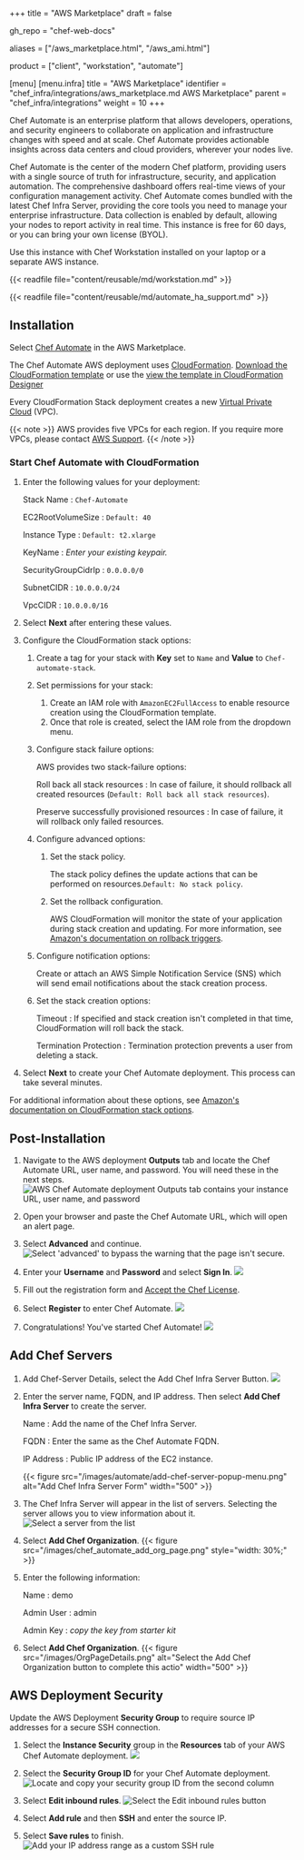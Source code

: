 +++
title = "AWS Marketplace"
draft = false

gh_repo = "chef-web-docs"

aliases = ["/aws_marketplace.html", "/aws_ami.html"]

product = ["client", "workstation", "automate"]

[menu]
  [menu.infra]
    title = "AWS Marketplace"
    identifier = "chef_infra/integrations/aws_marketplace.md AWS Marketplace"
    parent = "chef_infra/integrations"
    weight = 10
+++

Chef Automate is an enterprise platform that allows developers, operations, and security engineers to collaborate on application and infrastructure changes with speed and at scale. Chef Automate provides actionable insights across data centers and cloud providers, wherever your nodes live.

Chef Automate is the center of the modern Chef platform, providing users with a single source of truth for infrastructure, security, and application automation. The comprehensive dashboard offers real-time views of your configuration management activity. Chef Automate comes bundled with the latest Chef Infra Server, providing the core tools you need to manage your enterprise infrastructure. Data collection is enabled by default, allowing your nodes to report activity in real time. This instance is free for 60 days, or you can bring your own license (BYOL).

Use this instance with Chef Workstation installed on your laptop or a separate AWS instance.

{{< readfile file="content/reusable/md/workstation.md" >}}

{{< readfile file="content/reusable/md/automate_ha_support.md" >}}

## Installation

Select [Chef Automate](https://aws.amazon.com/marketplace/pp/prodview-r26bs6uknftps?) in the AWS Marketplace.

The Chef Automate AWS deployment uses [CloudFormation](https://aws.amazon.com/cloudformation/). [Download the CloudFormation template](https://aws-ami-chef-automate-v2.s3.amazonaws.com/cloudformation_template.yaml) or use the [view the template in CloudFormation Designer](https://us-east-1.console.aws.amazon.com/cloudformation/designer/home?region=us-east-1&templateURL=https://s3.amazonaws.com/awsmp-fulfillment-cf-templates-prod/658820ac-955d-4f73-bbcd-ab19b598d852.caadc0d6-b62a-4b83-d9b0-ec685d27c0bc.template)

Every CloudFormation Stack deployment creates a new [Virtual Private Cloud](https://docs.aws.amazon.com/vpc/latest/userguide/what-is-amazon-vpc.html) (VPC).

{{< note >}}
AWS provides five VPCs for each region. If you require more VPCs, please contact [AWS Support](https://aws.amazon.com/contact-us/).
{{< /note >}}

### Start Chef Automate with CloudFormation

1. Enter the following values for your deployment:

   Stack Name
   : `Chef-Automate`

   EC2RootVolumeSize
   : `Default: 40`

   Instance Type
   : `Default: t2.xlarge`

   KeyName
   : _Enter your existing keypair._

   SecurityGroupCidrIp
   : `0.0.0.0/0`

   SubnetCIDR
   : `10.0.0.0/24`

   VpcCIDR
   : `10.0.0.0/16`

1. Select **Next** after entering these values.

1. Configure the CloudFormation stack options:

   1. Create a tag for your stack with **Key** set to `Name` and **Value** to `Chef-automate-stack`.

   1. Set permissions for your stack:

      1. Create an IAM role with `AmazonEC2FullAccess` to enable resource creation using the CloudFormation template.
      1. Once that role is created, select the IAM role from the dropdown menu.

   1. Configure stack failure options:

      AWS provides two stack-failure options:

      Roll back all stack resources
      : In case of failure, it should rollback all created resources (`Default: Roll back all stack resources`).

      Preserve successfully provisioned resources
      : In case of failure, it will rollback only failed resources.

   1. Configure advanced options:

      1. Set the stack policy.

         The stack policy defines the update actions that can be performed on resources.`Default: No stack policy`.

      1. Set the rollback configuration.

         AWS CloudFormation will monitor the state of your application during stack creation and updating. For more information, see [Amazon's documentation on rollback triggers](https://docs.aws.amazon.com/AWSCloudFormation/latest/UserGuide/using-cfn-rollback-triggers.html).

   1. Configure notification options:

      Create or attach an AWS Simple Notification Service (SNS) which will send email notifications about the stack creation process.

   1. Set the stack creation options:

      Timeout
      : If specified and stack creation isn't completed in that time, CloudFormation will roll back the stack.

      Termination Protection
      : Termination protection prevents a user from deleting a stack.

1. Select **Next** to create your Chef Automate deployment. This process can take several minutes.

For additional information about these options, see [Amazon's documentation on CloudFormation stack options](https://docs.aws.amazon.com/AWSCloudFormation/latest/UserGuide/cfn-console-add-tags.html).

## Post-Installation

1. Navigate to the AWS deployment **Outputs** tab and locate the Chef Automate URL, user name, and password. You will need these in the next steps.
![AWS Chef Automate deployment **Outputs** tab contains your instance URL, user name, and password ](/images/OutputPage.png "Output")

1. Open your browser and paste the Chef Automate URL, which will open an alert page.

1. Select **Advanced** and continue.
![Select 'advanced' to bypass the warning that the page isn't secure](/images/NotSecurePage.png "Not Secure Page").

1. Enter your **Username** and **Password** and select **Sign In**.
![ ](/images/chef_automate_login.png "Chef Automate Login")

1. Fill out the registration form and [Accept the Chef License](/licensing/accept/).

1. Select **Register** to enter Chef Automate.
![ ](/images/WelcomePage.png "Welcome Page")

1. Congratulations! You've started Chef Automate!
![ ](/images/DashboardsPage.png "Dashboards Page")

## Add Chef Servers

1. Add Chef-Server Details, select the Add Chef Infra Server Button.
![ ](/images/chef_automate_add_server.png "Add Chef Server")

1. Enter the server name, FQDN, and IP address. Then select **Add Chef Infra Server** to create the server.

   Name
   : Add the name of the Chef Infra Server.

   FQDN
   : Enter the same as the Chef Automate FQDN.

   IP Address
   : Public IP address of the EC2 instance.

   {{< figure src="/images/automate/add-chef-server-popup-menu.png" alt="Add Chef Infra Server Form" width="500" >}}

1. The Chef Infra Server will appear in the list of servers. Selecting the server allows you to view information about it.
![Select a server from the list](/images/chef_automate_single_server.png "Single Server View")

1. Select **Add Chef Organization**.
{{< figure src="/images/chef_automate_add_org_page.png" style="width: 30%;" >}}

1. Enter the following information:

   Name
   : demo

   Admin User
   : admin

   Admin Key
   : _copy the key from starter kit_

1. Select **Add Chef Organization**.
{{< figure src="/images/OrgPageDetails.png" alt="Select the Add Chef Organization button to complete this actio" width="500" >}}

## AWS Deployment Security

Update the AWS Deployment **Security Group** to require source IP addresses for a secure SSH connection.

1. Select the **Instance Security** group in the **Resources** tab of your AWS Chef Automate deployment.
![ ](/images/aws_resources.png "Resources Page")

1. Select the **Security Group ID** for your Chef Automate deployment.
![Locate and copy your security group ID from the second column](/images/aws_security_group.png "Security Group")

1. Select **Edit inbound rules**.
![Select the Edit inbound rules button](/images/aws_inbound_rules_edit.png "Edit Inbound Rules")

1. Select **Add rule** and then **SSH** and enter the source IP.

1. Select **Save rules** to finish.
![Add your IP address range as a custom SSH rule](/images/aws_inbound_rule.png "Add Rule")
